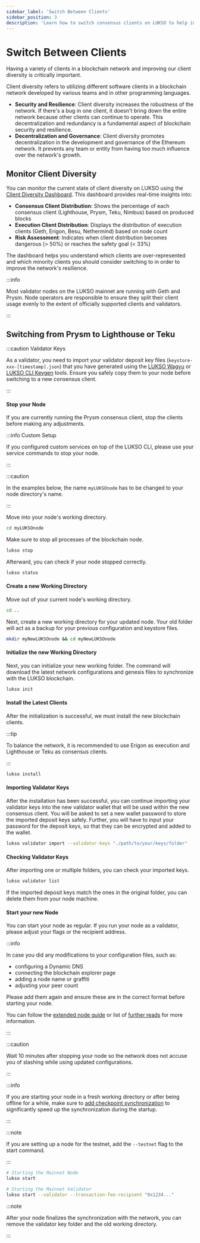 ```yaml
---
sidebar_label: 'Switch Between Clients'
sidebar_position: 3
description: 'Learn how to switch consensus clients on LUKSO to help improve client diversity: switch from Prysm to Lighthouse or Teku.'
---
```


# Switch Between Clients

Having a variety of clients in a blockchain network and improving our client diversity is critically important.

Client diversity refers to utilizing different software clients in a blockchain network developed by various teams and in other programming languages.

- **Security and Resilience**: Client diversity increases the robustness of the network. If there's a bug in one client, it doesn't bring down the entire network because other clients can continue to operate. This decentralization and redundancy is a fundamental aspect of blockchain security and resilience.
- **Decentralization and Governance**: Client diversity promotes decentralization in the development and governance of the Ethereum network. It prevents any team or entity from having too much influence over the network's growth.

## Monitor Client Diversity

You can monitor the current state of client diversity on LUKSO using the [Client Diversity Dashboard](https://clientdiversity.lukso.network/). This dashboard provides real-time insights into:

- **Consensus Client Distribution**: Shows the percentage of each consensus client (Lighthouse, Prysm, Teku, Nimbus) based on produced blocks
- **Execution Client Distribution**: Displays the distribution of execution clients (Geth, Erigon, Besu, Nethermind) based on node count
- **Risk Assessment**: Indicates when client distribution becomes dangerous (> 50%) or reaches the safety goal (< 33%)

The dashboard helps you understand which clients are over-represented and which minority clients you should consider switching to in order to improve the network's resilience.

:::info

Most validator nodes on the LUKSO mainnet are running with Geth and Prysm. Node operators are responsible to ensure they split their client usage evenly to the extent of officially supported clients and validators.

:::

## Switching from Prysm to Lighthouse or Teku

:::caution Validator Keys

As a validator, you need to import your validator deposit key files (`keystore-xxx-[timestamp].json`) that you have generated using the [LUKSO Wagyu](https://github.com/lukso-network/tools-wagyu-key-gen) or [LUKSO CLI Keygen](https://github.com/lukso-network/tools-key-gen-cli) tools. Ensure you safely copy them to your node before switching to a new consensus client.

:::

#### Stop your Node

If you are currently running the Prysm consensus client, stop the clients before making any adjustments.

:::info Custom Setup

If you configured custom services on top of the LUKSO CLI, please use your service commands to stop your node.

:::

:::caution

In the examples below, the name `myLUKSOnode` has to be changed to your node directory's name.

:::

Move into your node's working directory.

```bash
cd myLUKSOnode
```

Make sure to stop all processes of the blockchain node.

```bash
lukso stop
```

Afterward, you can check if your node stopped correctly.

```bash
lukso status
```

#### Create a new Working Directory

Move out of your current node's working directory.

```bash
cd ..
```

Next, create a new working directory for your updated node. Your old folder will act as a backup for your previous configuration and keystore files.

```bash
mkdir myNewLUKSOnode && cd myNewLUKSOnode
```

#### Initialize the new Working Directory

Next, you can initialize your new working folder. The command will download the latest network configurations and genesis files to synchronize with the LUKSO blockchain.

```bash
lukso init
```

#### Install the Latest Clients

After the initialization is successful, we must install the new blockchain clients.

:::tip

To balance the network, it is recommended to use Erigon as execution and Lighthouse or Teku as consensus clients.

:::

```bash
lukso install
```

#### Importing Validator Keys

After the installation has been successful, you can continue importing your validator keys into the new validator wallet that will be used within the new consensus client. You will be asked to set a new wallet password to store the imported deposit keys safely. Further, you will have to input your password for the deposit keys, so that they can be encrypted and added to the wallet.

```bash
lukso validator import --validator-keys "./path/to/your/keys/folder"
```

#### Checking Validator Keys

After importing one or multiple folders, you can check your imported keys.

```bash
lukso validator list
```

If the imported deposit keys match the ones in the original folder, you can delete them from your node machine.

#### Start your new Node

You can start your node as regular. If you run your node as a validator, please adjust your flags or the recipient address.

:::info

In case you did any modifications to your configuration files, such as:

- configuring a Dynamic DNS
- connecting the blockchain explorer page
- adding a node name or graffiti
- adjusting your peer count

Please add them again and ensure these are in the correct format before starting your node.

You can follow the [extended node guide](https://github.com/fhildeb/lukso-node-guide/blob/main/6-blockchain-clients/README.md) or list of [further reads](../mainnet/running-a-node.md#further-reads) for more information.

:::

:::caution

Wait 10 minutes after stopping your node so the network does not accuse you of slashing while using updated configurations.

:::

:::info

If you are starting your node in a fresh working directory or after being offline for a while, make sure to [add checkpoint synchronization](../mainnet/running-a-node.md#start-the-clients) to significantly speed up the synchronization during the startup.

:::

:::note

If you are setting up a node for the testnet, add the `--testnet` flag to the start command.

:::

```bash
# Starting the Mainnet Node
lukso start

# Starting the Mainnet Validator
lukso start --validator --transaction-fee-recipient "0x1234..."
```

:::note

After your node finalizes the synchronization with the network, you can remove the validator key folder and the old working directory.

:::
